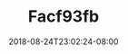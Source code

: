 ---
title: Facf93fb
date: 2018-08-24T23:02:24-08:00
draft: false
location: Grand Teton Nat'l Park, Wyoming
img_url: https://d17enza3bfujl8.cloudfront.net/facf93fb.jpg
original_fn: /Volumes/bdw-1/photos/2018/20180830/_edits/IMG_20180824_070404_01.jpg
tags:
- Grand Teton Nat'l Park, Wyoming
- landscapes

---